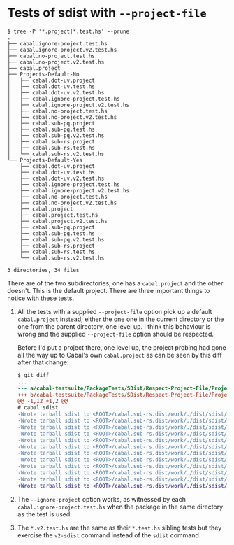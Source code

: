 # Tests of sdist with `--project-file`

```
$ tree -P '*.project|*.test.hs' --prune
.
├── cabal.ignore-project.test.hs
├── cabal.ignore-project.v2.test.hs
├── cabal.no-project.test.hs
├── cabal.no-project.v2.test.hs
├── cabal.project
├── Projects-Default-No
│   ├── cabal.dot-uv.project
│   ├── cabal.dot-uv.test.hs
│   ├── cabal.dot-uv.v2.test.hs
│   ├── cabal.ignore-project.test.hs
│   ├── cabal.ignore-project.v2.test.hs
│   ├── cabal.no-project.test.hs
│   ├── cabal.no-project.v2.test.hs
│   ├── cabal.sub-pq.project
│   ├── cabal.sub-pq.test.hs
│   ├── cabal.sub-pq.v2.test.hs
│   ├── cabal.sub-rs.project
│   ├── cabal.sub-rs.test.hs
│   └── cabal.sub-rs.v2.test.hs
└── Projects-Default-Yes
    ├── cabal.dot-uv.project
    ├── cabal.dot-uv.test.hs
    ├── cabal.dot-uv.v2.test.hs
    ├── cabal.ignore-project.test.hs
    ├── cabal.ignore-project.v2.test.hs
    ├── cabal.no-project.test.hs
    ├── cabal.no-project.v2.test.hs
    ├── cabal.project
    ├── cabal.project.test.hs
    ├── cabal.project.v2.test.hs
    ├── cabal.sub-pq.project
    ├── cabal.sub-pq.test.hs
    ├── cabal.sub-pq.v2.test.hs
    ├── cabal.sub-rs.project
    ├── cabal.sub-rs.test.hs
    └── cabal.sub-rs.v2.test.hs

3 directories, 34 files
```

There are of the two subdirectories, one has a `cabal.project` and the other
doesn't. This is the default project. There are three important things to notice
with these tests.

1. All the tests with a supplied `--project-file` option pick up a default
   `cabal.project` instead; either the one one in the current directory or the
   one from the parent directory, one level up. I think this behaviour is wrong
   and the supplied `--project-file` option should be respected.

   Before I'd put a project there, one level up, the project probing had gone
   all the way up to Cabal's own `cabal.project` as can be seen by this diff
   after that change:

    ```diff
    $ git diff
    ...
    --- a/cabal-testsuite/PackageTests/SDist/Respect-Project-File/Projects-Default-No/cabal.sub-rs.out
    +++ b/cabal-testsuite/PackageTests/SDist/Respect-Project-File/Projects-Default-No/cabal.sub-rs.out
    @@ -1,12 +1,2 @@
    # cabal sdist
    -Wrote tarball sdist to <ROOT>/cabal.sub-rs.dist/work/./dist/sdist/Cabal-3.11.0.0.tar.gz
    -Wrote tarball sdist to <ROOT>/cabal.sub-rs.dist/work/./dist/sdist/cabal-testsuite-3.tar.gz
    -Wrote tarball sdist to <ROOT>/cabal.sub-rs.dist/work/./dist/sdist/Cabal-syntax-3.11.0.0.tar.gz
    -Wrote tarball sdist to <ROOT>/cabal.sub-rs.dist/work/./dist/sdist/cabal-install-3.11.0.0.tar.gz
    -Wrote tarball sdist to <ROOT>/cabal.sub-rs.dist/work/./dist/sdist/cabal-install-solver-3.11.0.0.tar.gz
    -Wrote tarball sdist to <ROOT>/cabal.sub-rs.dist/work/./dist/sdist/solver-benchmarks-3.tar.gz
    -Wrote tarball sdist to <ROOT>/cabal.sub-rs.dist/work/./dist/sdist/Cabal-QuickCheck-3.11.0.0.tar.gz
    -Wrote tarball sdist to <ROOT>/cabal.sub-rs.dist/work/./dist/sdist/Cabal-tree-diff-3.11.0.0.tar.gz
    -Wrote tarball sdist to <ROOT>/cabal.sub-rs.dist/work/./dist/sdist/Cabal-described-3.11.0.0.tar.gz
    -Wrote tarball sdist to <ROOT>/cabal.sub-rs.dist/work/./dist/sdist/Cabal-tests-3.tar.gz
    -Wrote tarball sdist to <ROOT>/cabal.sub-rs.dist/work/./dist/sdist/cabal-benchmarks-3.tar.gz
    +Wrote tarball sdist to <ROOT>/cabal.sub-rs.dist/work/./dist/sdist/p-0.1.tar.gz
    ```

2. The `--ignore-project` option works, as witnessed by each
   `cabal.ignore-project.test.hs` when the package in the same directory as the
   test is used.

3. The `*.v2.test.hs` are the same as their `*.test.hs` sibling tests but they
   exercise the `v2-sdist` command instead of the `sdist` command.
